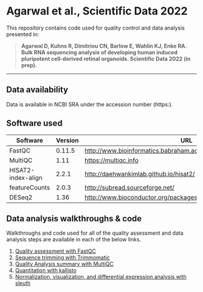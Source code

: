 # Agarwal et al., Scientific Data 2022

This repository contains code used for quality control and data analysis presented in: 

> **Agarwal D, Kuhns R, Dimitriou CN, Barlow E, Wahlin KJ, Enke RA. Bulk RNA sequencing analysis of developing human induced pluripotent cell-derived retinal organoids. Scientific Data 2022 (in prep).**

----

## Data availability

Data is available in NCBI SRA under the accession number (https:).

## Software used

| Software | Version | URL | 
| --- | --- | --- |
| FastQC | 0.11.5 | http://www.bioinformatics.babraham.ac.uk/projects/fastqc/ |
| MultiQC | 1.11 | https://multiqc.info|
| HISAT2-index-align | 2.2.1 | http://daehwankimlab.github.io/hisat2/ |
| featureCounts | 2.0.3 | http://subread.sourceforge.net/ |
| DESeq2 | 1.36 | http://www.bioconductor.org/packages/release/bioc/html/DESeq2.html |

## Data analysis walkthroughs & code

Walkthroughs and code used for all of the quality assessment and data analysis steps are available in each of the below links.

1. [Quality assessment with FastQC](https://github.com/ScottSchumacker/Schumacker2019_Sci_Data/blob/master/Walkthroughs/FastQC-Instructions)
2. [Sequence trimming with Trimmomatic](https://github.com/ScottSchumacker/Schumacker2019_Sci_Data/blob/master/Walkthroughs/Trimmomatic-Instructions)
3. [Quality Analysis summary with MultiQC](https://github.com/ScottSchumacker/Schumacker2019_Sci_Data/blob/master/Walkthroughs/MultiQC-Instructions)
3. [Quantitation with kallisto](https://github.com/ScottSchumacker/Schumacker2019_Sci_Data/blob/master/Walkthroughs/Kallisto-Instructions)
4. [Normalization, visualization, and differential expression analysis with sleuth](https://github.com/ScottSchumacker/Schumacker2019_Sci_Data/tree/master/R)
